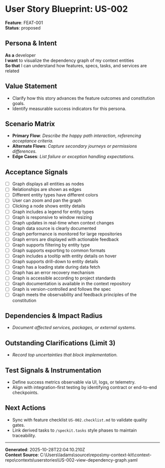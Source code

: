 # User Story Blueprint: US-002

**Feature**: FEAT-001  
**Status**: proposed

## Persona & Intent
**As a** developer  
**I want** to visualize the dependency graph of my context entities  
**So that** I can understand how features, specs, tasks, and services are related

## Value Statement
- Clarify how this story advances the feature outcomes and constitution goals.
- Identify measurable success indicators for this persona.

## Scenario Matrix
- **Primary Flow**: _Describe the happy path interaction, referencing acceptance criteria._
- **Alternate Flows**: _Capture secondary journeys or permissions differences._
- **Edge Cases**: _List failure or exception handling expectations._

## Acceptance Signals
- [ ] Graph displays all entities as nodes
- [ ] Relationships are shown as edges
- [ ] Different entity types have different colors
- [ ] User can zoom and pan the graph
- [ ] Clicking a node shows entity details
- [ ] Graph includes a legend for entity types
- [ ] Graph is responsive to window resizing
- [ ] Graph updates in real-time when context changes
- [ ] Graph data source is clearly documented
- [ ] Graph performance is monitored for large repositories
- [ ] Graph errors are displayed with actionable feedback
- [ ] Graph supports filtering by entity type
- [ ] Graph supports exporting to common formats
- [ ] Graph includes a tooltip with entity details on hover
- [ ] Graph supports drill-down to entity details
- [ ] Graph has a loading state during data fetch
- [ ] Graph has an error recovery mechanism
- [ ] Graph is accessible according to project standards
- [ ] Graph documentation is available in the context repository
- [ ] Graph is version-controlled and follows the spec
- [ ] Graph meets the observability and feedback principles of the constitution

## Dependencies & Impact Radius
- _Document affected services, packages, or external systems._

## Outstanding Clarifications (Limit 3)
- _Record top uncertainties that block implementation._

## Test Signals & Instrumentation
- Define success metrics observable via UI, logs, or telemetry.
- Align with integration-first testing by identifying contract or end-to-end checkpoints.

## Next Actions
- Sync with feature checklist `US-002.checklist.md` to validate quality gates.
- Link derived tasks to `/speckit.tasks` style phases to maintain traceability.

---

**Generated**: 2025-10-28T22:04:10.210Z  
**Context Source**: C:\Users\ladams\source\repos\my-context-kit\context-repo\contexts\userstories\US-002-view-dependency-graph.yaml
